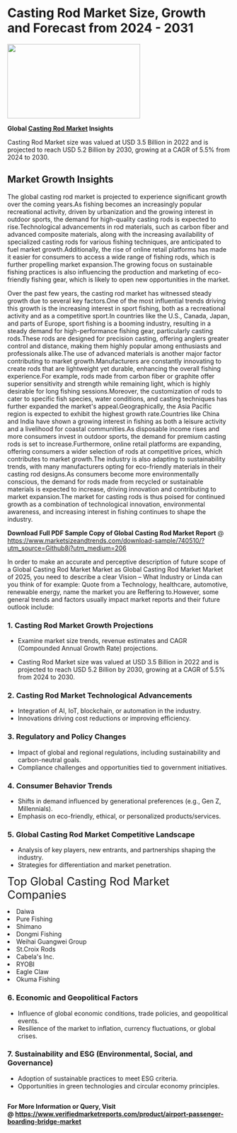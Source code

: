 <H1>Casting Rod Market Size, Growth and Forecast from 2024 - 2031</H1><img class="aligncenter size-medium wp-image-584254" src="https://thirdeyenews.in/wp-content/uploads/2024/09/Global-Market-Research-300x168.jpeg" alt="" width="300" height="168" /><p><strong>Global&nbsp;<a href="https://www.marketsizeandtrends.com/download-sample/740510/?utm_source=Github8j?utm_medium=206">Casting Rod Market</a> Insights</strong></p><p>Casting Rod Market size was valued at USD 3.5 Billion in 2022 and is projected to reach USD 5.2 Billion by 2030, growing at a CAGR of 5.5% from 2024 to 2030.</p><p><h2>Market Growth Insights</h2> <p>The global casting rod market is projected to experience significant growth over the coming years.As fishing becomes an increasingly popular recreational activity, driven by urbanization and the growing interest in outdoor sports, the demand for high-quality casting rods is expected to rise.Technological advancements in rod materials, such as carbon fiber and advanced composite materials, along with the increasing availability of specialized casting rods for various fishing techniques, are anticipated to fuel market growth.Additionally, the rise of online retail platforms has made it easier for consumers to access a wide range of fishing rods, which is further propelling market expansion.The growing focus on sustainable fishing practices is also influencing the production and marketing of eco-friendly fishing gear, which is likely to open new opportunities in the market.</p> <p>Over the past few years, the casting rod market has witnessed steady growth due to several key factors.One of the most influential trends driving this growth is the increasing interest in sport fishing, both as a recreational activity and as a competitive sport.In countries like the U.S., Canada, Japan, and parts of Europe, sport fishing is a booming industry, resulting in a steady demand for high-performance fishing gear, particularly casting rods.These rods are designed for precision casting, offering anglers greater control and distance, making them highly popular among enthusiasts and professionals alike.The use of advanced materials is another major factor contributing to market growth.Manufacturers are constantly innovating to create rods that are lightweight yet durable, enhancing the overall fishing experience.For example, rods made from carbon fiber or graphite offer superior sensitivity and strength while remaining light, which is highly desirable for long fishing sessions.Moreover, the customization of rods to cater to specific fish species, water conditions, and casting techniques has further expanded the market's appeal.Geographically, the Asia Pacific region is expected to exhibit the highest growth rate.Countries like China and India have shown a growing interest in fishing as both a leisure activity and a livelihood for coastal communities.As disposable income rises and more consumers invest in outdoor sports, the demand for premium casting rods is set to increase.Furthermore, online retail platforms are expanding, offering consumers a wider selection of rods at competitive prices, which contributes to market growth.The industry is also adapting to sustainability trends, with many manufacturers opting for eco-friendly materials in their casting rod designs.As consumers become more environmentally conscious, the demand for rods made from recycled or sustainable materials is expected to increase, driving innovation and contributing to market expansion.The market for casting rods is thus poised for continued growth as a combination of technological innovation, environmental awareness, and increasing interest in fishing continues to shape the industry.</p> <p><span class=""><strong>Download Full PDF Sample Copy of Global Casting Rod Market Report</strong> @ <a href="https://www.marketsizeandtrends.com/download-sample/740510/?utm_source=Github8j?utm_medium=206" target="_blank">https://www.marketsizeandtrends.com/download-sample/740510/?utm_source=Github8j?utm_medium=206</a></span></p><p>In order to make an accurate and perceptive description of future scope of a Global&nbsp;Casting Rod Market Market as Global&nbsp;Casting Rod Market Market of 2025, you need to describe a clear Vision &ndash; What Industry or Linda can you think of for example: Quote from a Technology, healthcare, automotive, renewable energy, name the market you are Reffering to.However, some general trends and factors usually impact market reports and their future outlook include:</p><h3>1.&nbsp;<strong>Casting Rod Market Growth Projections</strong></h3><ul><li>Examine market size trends, revenue estimates and CAGR (Compounded Annual Growth Rate) projections.</li><li><p>Casting Rod Market size was valued at USD 3.5 Billion in 2022 and is projected to reach USD 5.2 Billion by 2030, growing at a CAGR of 5.5% from 2024 to 2030.</p></li></ul><h3>2.&nbsp;<strong>Casting Rod Market Technological Advancements</strong></h3><ul><li>Integration of AI, IoT, blockchain, or automation in the industry.</li><li>Innovations driving cost reductions or improving efficiency.</li></ul><h3>3.&nbsp;<strong>Regulatory and Policy Changes</strong></h3><ul><li>Impact of global and regional regulations, including sustainability and carbon-neutral goals.</li><li>Compliance challenges and opportunities tied to government initiatives.</li></ul><h3>4.&nbsp;<strong>Consumer Behavior Trends</strong></h3><ul><li>Shifts in demand influenced by generational preferences (e.g., Gen Z, Millennials).</li><li>Emphasis on eco-friendly, ethical, or personalized products/services.</li></ul><h3>5.&nbsp;<strong>Global Casting Rod Market Competitive Landscape</strong></h3><ul><li>Analysis of key players, new entrants, and partnerships shaping the industry.</li><li>Strategies for differentiation and market penetration.</li></ul><p data-pm-slice="1 1 []"><span style="color: inherit; font-family: inherit; font-size: 25px;">Top Global Casting Rod Market Companies</span></p><div class="" data-test-id=""><p><li>Daiwa</li><li> Pure Fishing</li><li> Shimano</li><li> Dongmi Fishing</li><li> Weihai Guangwei Group</li><li> St.Croix Rods</li><li> Cabela's Inc.</li><li> RYOBI</li><li> Eagle Claw</li><li> Okuma Fishing</li></p></div><h3>6.&nbsp;<strong>Economic and Geopolitical Factors</strong></h3><ul><li>Influence of global economic conditions, trade policies, and geopolitical events.</li><li>Resilience of the market to inflation, currency fluctuations, or global crises.</li></ul><h3>7.&nbsp;<strong>Sustainability and ESG (Environmental, Social, and Governance)</strong></h3><ul><li>Adoption of sustainable practices to meet ESG criteria.</li><li>Opportunities in green technologies and circular economy principles.</li></ul><h2><strong style="font-size: 14px;">For More Information or Query, Visit @&nbsp;</strong><a style="background-color: #ffffff; font-size: 14px;" href="https://www.marketsizeandtrends.com/report/casting-rod-market/" target="_blank">https://www.verifiedmarketreports.com/product/airport-passenger-boarding-bridge-market</a></h2>